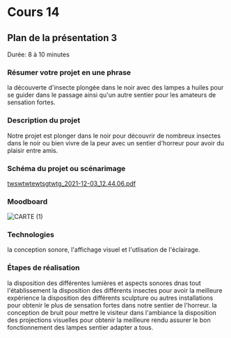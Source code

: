 # Cours 14
## Plan de la présentation 3
Durée: 8 à 10 minutes

### Résumer votre projet en une phrase
la découverte d'insecte plongée dans le noir avec des lampes a huiles pour se guider dans le passage ainsi qu'un autre sentier pour les amateurs de sensation fortes.    

### Description du projet 
Notre projet est plonger dans le noir pour découvrir de nombreux insectes dans le noir ou bien vivre de la peur avec un sentier d'horreur pour avoir du plaisir entre amis.

### Schéma du projet ou scénarimage
 [twswtwtewtsgtwtg_2021-12-03_12.44.06.pdf](https://github.com/Agalex/Tremblay_Alexis_journaldebord_582115-04/files/7688226/twswtwtewtsgtwtg_2021-12-03_12.44.06.pdf)


### Moodboard
![CARTE (1)](https://user-images.githubusercontent.com/89647885/145470405-3058299a-d95a-4a86-9ebf-e8b72fdab437.png)


### Technologies
la conception sonore, l'affichage visuel et l'utlisation de l'éclairage.
### Étapes de réalisation
la disposition des différentes lumières et aspects sonores dnas tout l'établissement
la disposition des différents insectes pour avoir la meilleure expérience
la disposition des différents sculpture ou autres installations pour obtenir le plus de sensation fortes dans notre sentier de l'horreur.
la conception de bruit pour mettre le visiteur dans l'ambiance
la disposition des projections visuelles pour obtenir la meilleure rendu
assurer le bon fonctionnement des lampes
sentier adapter a tous.
